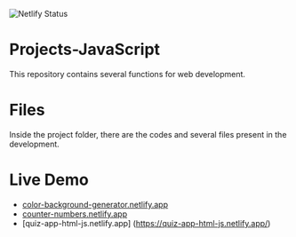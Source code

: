 ![Netlify Status](https://api.netlify.com/api/v1/badges/348e7919-4b70-4f62-8ddd-9ce272a5c260/deploy-status)

# Projects-JavaScript
This repository contains several functions for web development.


# Files

Inside the project folder, there are the codes and several files present in the development.

# Live Demo

 - [color-background-generator.netlify.app](https://color-background-generator.netlify.app/)
 - [counter-numbers.netlify.app](https://counter-numbers.netlify.app/)
 - [quiz-app-html-js.netlify.app] (https://quiz-app-html-js.netlify.app/)
